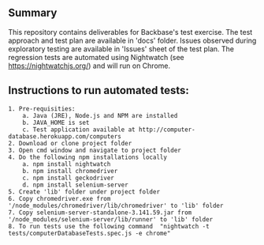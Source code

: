 ## Summary
This repository contains deliverables for Backbase's test exercise. 
The test approach and test plan are available in 'docs' folder. 
Issues observed during exploratory testing are available in 'Issues' sheet of the test plan. 
The regression tests are automated using Nightwatch (see https://nightwatchjs.org/) and will run on Chrome.

## Instructions to run automated tests:
	1. Pre-requisities: 
		a. Java (JRE), Node.js and NPM are installed
		b. JAVA_HOME is set
		c. Test application available at http://computer-database.herokuapp.com/computers
	2. Download or clone project folder
	3. Open cmd window and navigate to project folder
	4. Do the following npm installations locally
		a. npm install nightwatch
		b. npm install chromedriver
		c. npm install geckodriver
		d. npm install selenium-server
	5. Create 'lib' folder under project folder
	6. Copy chromedriver.exe from '/node_modules/chromedriver/lib/chromedriver' to 'lib' folder
	7. Copy selenium-server-standalone-3.141.59.jar from '/node_modules/selenium-server/lib/runner' to 'lib' folder
	8. To run tests use the following command  "nightwatch -t tests/computerDatabaseTests.spec.js -e chrome"
